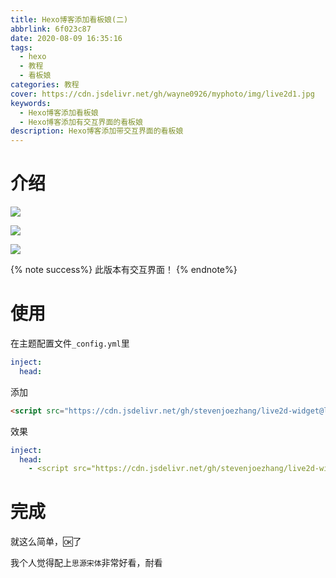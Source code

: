 ```yaml
---
title: Hexo博客添加看板娘(二)
abbrlink: 6f023c87
date: 2020-08-09 16:35:16
tags: 
  - hexo
  - 教程
  - 看板娘
categories: 教程
cover: https://cdn.jsdelivr.net/gh/wayne0926/myphoto/img/live2d1.jpg
keywords: 
  - Hexo博客添加看板娘
  - Hexo博客添加有交互界面的看板娘
description: Hexo博客添加带交互界面的看板娘
---
```


# 介绍

![](https://cdn.jsdelivr.net/gh/wayne0926/myphoto/img/live2d1.jpg)



[![](https://cdn.jsdelivr.net/gh/wayne0926/myphoto/img/githubck.png)](https://github.com/stevenjoezhang/live2d-widget)

[![](https://cdn.jsdelivr.net/gh/wayne0926/myphoto/img/readwo.png)](https://github.com/stevenjoezhang/live2d-widget/blob/master/README.md)

{% note success%}
此版本有交互界面！
{% endnote%}

# 使用

在主题配置文件`_config.yml`里

```yaml
inject:
  head:
```

添加

```html
<script src="https://cdn.jsdelivr.net/gh/stevenjoezhang/live2d-widget@latest/autoload.js"></script>
```

效果

```yaml
inject:
  head:
    - <script src="https://cdn.jsdelivr.net/gh/stevenjoezhang/live2d-widget@latest/autoload.js"></script>
```

# 完成

就这么简单，🆗了

我个人觉得配上`思源宋体`非常好看，耐看